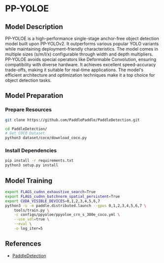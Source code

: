 # PP-YOLOE

## Model Description

PP-YOLOE is a high-performance single-stage anchor-free object detection model built upon PP-YOLOv2. It outperforms
various popular YOLO variants while maintaining deployment-friendly characteristics. The model comes in multiple sizes
(s/m/l/x) configurable through width and depth multipliers. PP-YOLOE avoids special operators like Deformable
Convolution, ensuring compatibility with diverse hardware. It achieves excellent speed-accuracy trade-offs, making it
suitable for real-time applications. The model's efficient architecture and optimization techniques make it a top choice
for object detection tasks.

## Model Preparation

### Prepare Resources

```bash
git clone https://github.com/PaddlePaddle/PaddleDetection.git

cd PaddleDetection/
# Get COCO Dataset
python3 dataset/coco/download_coco.py
```

### Install Dependencies

```bash
pip install -r requirements.txt
python3 setup.py install
```

## Model Training

```bash
export FLAGS_cudnn_exhaustive_search=True
export FLAGS_cudnn_batchnorm_spatial_persistent=True
export CUDA_VISIBLE_DEVICES=0,1,2,3,4,5,6,7
python3 -u -m paddle.distributed.launch --gpus 0,1,2,3,4,5,6,7 \
    tools/train.py \
    -c configs/ppyoloe/ppyoloe_crn_s_300e_coco.yml \
    --use_vdl=true \
    --eval \
    -o log_iter=5
```

## References

- [PaddleDetection](https://github.com/PaddlePaddle/PaddleDetection)
